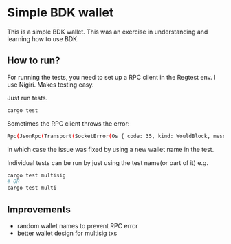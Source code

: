 # Simple BDK wallet

This is a simple BDK wallet. This was an exercise in understanding and learning how to use BDK.

## How to run?

For running the tests, you need to set up a RPC client in the Regtest env.
I use Nigiri. Makes testing easy.

Just run tests.
```bash
cargo test
```

Sometimes the RPC client throws the error: 
```bash
Rpc(JsonRpc(Transport(SocketError(Os { code: 35, kind: WouldBlock, message: "Resource temporarily unavailable" }))))
```
in which case the issue was fixed by using a new wallet name in the test.

Individual tests can be run by just using the test name(or part of it) e.g.
```bash
cargo test multisig
# OR
cargo test multi 
```


## Improvements

- random wallet names to prevent RPC error
- better wallet design for multisig txs

